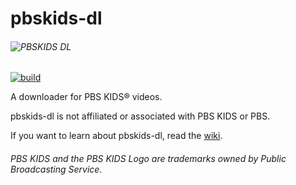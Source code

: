# pbskids-dl
###### ![PBSKIDS DL](https://github.com/pbskids-dl/pbskids-dl/blob/dev/logo.svg)
[![build](https://github.com/pbskids-dl/pbskids-dl/actions/workflows/build.yaml/badge.svg)](https://github.com/pbskids-dl/pbskids-dl/actions/workflows/build.yaml)

A downloader for PBS KIDS® videos.

pbskids-dl is not affiliated or associated with PBS KIDS or PBS.

If you want to learn about pbskids-dl, read the [wiki](https://github.com/pbskids-dl/pbskids-dl/wiki).

###### PBS KIDS and the PBS KIDS Logo are trademarks owned by Public Broadcasting Service.
